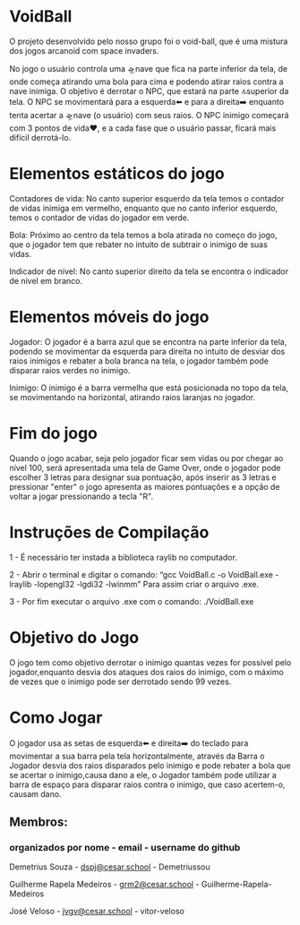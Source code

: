 # VoidBall

O projeto desenvolvido pelo nosso grupo foi o void-ball, que é uma mistura dos jogos arcanoid com space invaders.

No jogo o usuário controla uma 🛸nave que fica na parte inferior da tela, de onde começa atirando uma bola para cima e podendo atirar raios contra a nave inimiga.
O objetivo é derrotar o NPC, que estará na parte 🔝superior da tela.
O NPC se movimentará para a esquerda⬅️ e para a direita➡️ enquanto tenta acertar a 🛸nave (o usuário) com seus raios.
O NPC inimigo começará com 3 pontos de vida❤️, e a cada fase que o usuário passar, ficará mais difícil derrotá-lo.

# Elementos estáticos do jogo 

Contadores de vida: No canto superior esquerdo da tela temos o contador de vidas inimiga em vermelho, enquanto que no canto inferior esquerdo, temos o contador de vidas do jogador em verde.

Bola: Próximo ao centro da tela temos a bola atirada no começo do jogo, que o jogador tem que rebater no intuito de subtrair o inimigo de suas vidas.

Indicador de nível: No canto superior direito da tela se encontra o indicador de nível em branco.

# Elementos móveis do jogo 

Jogador: O jogador é a barra azul que se encontra na parte inferior da tela, podendo se movimentar da esquerda para direita no intuito de desviar dos raios inimigos e rebater a bola branca na tela, o jogador também pode disparar raios verdes no inimigo. 

Inimigo: O inimigo é a barra vermelha que está posicionada no topo da tela, se movimentando na horizontal, atirando raios laranjas no jogador.

# Fim do jogo 

  Quando o jogo acabar, seja pelo jogador ficar sem vidas ou por chegar ao nível 100, será apresentada uma tela de Game Over, onde o jogador pode escolher 3 letras para designar sua pontuação, após inserir as 3 letras e pressionar "enter" o jogo apresenta as maiores pontuações e a opção de voltar a jogar pressionando a tecla "R".

# Instruções de Compilação 

1 - É necessário ter instada a biblioteca raylib no computador. 

2 - Abrir o terminal e digitar o comando:
“gcc VoidBall.c -o VoidBall.exe -lraylib -lopengl32 -lgdi32 -lwinmm”
Para assim criar o arquivo .exe.

3 - Por fim executar o arquivo .exe com o comando:
./VoidBall.exe

# Objetivo do Jogo

O jogo tem como objetivo derrotar o inimigo quantas vezes for possível pelo jogador,enquanto desvia dos ataques dos raios do inimigo, com o máximo de vezes que o inimigo pode ser derrotado sendo 99 vezes.

# Como Jogar

O jogador usa as setas de esquerda⬅️ e direita➡️ do teclado para movimentar a sua barra pela tela horizontalmente, através da Barra o Jogador desvia dos raios disparados pelo inimigo e pode rebater a bola que se acertar o inimigo,causa dano a ele, o Jogador também pode utilizar a barra de espaço para disparar raios contra o inimigo, que caso acertem-o, causam dano.

## Membros: 

### organizados por nome - email - username do github

Demetrius Souza - dspj@cesar.school - Demetriussou

Guilherme Rapela Medeiros - grm2@cesar.school - Guilherme-Rapela-Medeiros

José Veloso - jvgv@cesar.school - vitor-veloso
